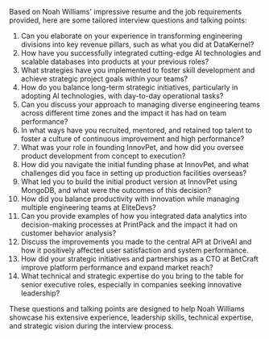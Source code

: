 Based on Noah Williams' impressive resume and the job requirements provided, here are some tailored interview questions and talking points:

1. Can you elaborate on your experience in transforming engineering divisions into key revenue pillars, such as what you did at DataKernel?
2. How have you successfully integrated cutting-edge AI technologies and scalable databases into products at your previous roles?
3. What strategies have you implemented to foster skill development and achieve strategic project goals within your teams?
4. How do you balance long-term strategic initiatives, particularly in adopting AI technologies, with day-to-day operational tasks?
5. Can you discuss your approach to managing diverse engineering teams across different time zones and the impact it has had on team performance?
6. In what ways have you recruited, mentored, and retained top talent to foster a culture of continuous improvement and high performance?
7. What was your role in founding InnovPet, and how did you oversee product development from concept to execution?
8. How did you navigate the initial funding phase at InnovPet, and what challenges did you face in setting up production facilities overseas?
9. What led you to build the initial product version at InnovPet using MongoDB, and what were the outcomes of this decision?
10. How did you balance productivity with innovation while managing multiple engineering teams at EliteDevs?
11. Can you provide examples of how you integrated data analytics into decision-making processes at PrintPack and the impact it had on customer behavior analysis?
12. Discuss the improvements you made to the central API at DriveAI and how it positively affected user satisfaction and system performance.
13. How did your strategic initiatives and partnerships as a CTO at BetCraft improve platform performance and expand market reach?
14. What technical and strategic expertise do you bring to the table for senior executive roles, especially in companies seeking innovative leadership?

These questions and talking points are designed to help Noah Williams showcase his extensive experience, leadership skills, technical expertise, and strategic vision during the interview process.